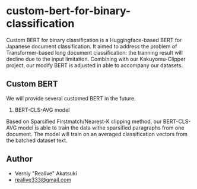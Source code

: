 # custom-bert-for-binary-classification

Custom BERT for binary classification is a Huggingface-based BERT for Japanese document classification. It aimed to address the problem of Transformer-based long document classification: the tranning result will decline due to the input limitation. Combining with our Kakuyomu-Clipper project, our modify BERT is adjusted in able to accompany our datasets.

## Custom BERT

We will provide several customed BERT in the future.

1. BERT-CLS-AVG model

Based on Sparsified Firstmatch/Nearest-K clipping method, our BERT-CLS-AVG model is able to train the data withe sparsified paragraphs from one document. The model will train on an averaged classification vectors from the batched dataset text.


## Author
- Verniy "Realive" Akatsuki
- realive333@gmail.com